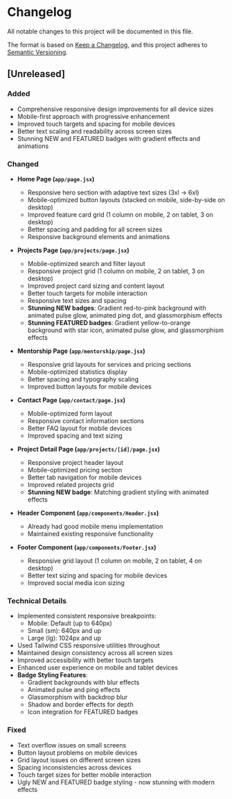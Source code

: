 # Changelog

All notable changes to this project will be documented in this file.

The format is based on [Keep a Changelog](https://keepachangelog.com/en/1.0.0/),
and this project adheres to [Semantic Versioning](https://semver.org/spec/v2.0.0.html).

## [Unreleased]

### Added
- Comprehensive responsive design improvements for all device sizes
- Mobile-first approach with progressive enhancement
- Improved touch targets and spacing for mobile devices
- Better text scaling and readability across screen sizes
- Stunning NEW and FEATURED badges with gradient effects and animations

### Changed
- **Home Page (`app/page.jsx`)**
  - Responsive hero section with adaptive text sizes (3xl → 6xl)
  - Mobile-optimized button layouts (stacked on mobile, side-by-side on desktop)
  - Improved feature card grid (1 column on mobile, 2 on tablet, 3 on desktop)
  - Better spacing and padding for all screen sizes
  - Responsive background elements and animations

- **Projects Page (`app/projects/page.jsx`)**
  - Mobile-optimized search and filter layout
  - Responsive project grid (1 column on mobile, 2 on tablet, 3 on desktop)
  - Improved project card sizing and content layout
  - Better touch targets for mobile interaction
  - Responsive text sizes and spacing
  - **Stunning NEW badges**: Gradient red-to-pink background with animated pulse glow, animated ping dot, and glassmorphism effects
  - **Stunning FEATURED badges**: Gradient yellow-to-orange background with star icon, animated pulse glow, and glassmorphism effects

- **Mentorship Page (`app/mentorship/page.jsx`)**
  - Responsive grid layouts for services and pricing sections
  - Mobile-optimized statistics display
  - Better spacing and typography scaling
  - Improved button layouts for mobile devices

- **Contact Page (`app/contact/page.jsx`)**
  - Mobile-optimized form layout
  - Responsive contact information sections
  - Better FAQ layout for mobile devices
  - Improved spacing and text sizing

- **Project Detail Page (`app/projects/[id]/page.jsx`)**
  - Responsive project header layout
  - Mobile-optimized pricing section
  - Better tab navigation for mobile devices
  - Improved related projects grid
  - **Stunning NEW badge**: Matching gradient styling with animated effects

- **Header Component (`app/components/Header.jsx`)**
  - Already had good mobile menu implementation
  - Maintained existing responsive functionality

- **Footer Component (`app/components/Footer.jsx`)**
  - Responsive grid layout (1 column on mobile, 2 on tablet, 4 on desktop)
  - Better text sizing and spacing for mobile devices
  - Improved social media icon sizing

### Technical Details
- Implemented consistent responsive breakpoints:
  - Mobile: Default (up to 640px)
  - Small (sm): 640px and up
  - Large (lg): 1024px and up
- Used Tailwind CSS responsive utilities throughout
- Maintained design consistency across all screen sizes
- Improved accessibility with better touch targets
- Enhanced user experience on mobile and tablet devices
- **Badge Styling Features**:
  - Gradient backgrounds with blur effects
  - Animated pulse and ping effects
  - Glassmorphism with backdrop blur
  - Shadow and border effects for depth
  - Icon integration for FEATURED badges

### Fixed
- Text overflow issues on small screens
- Button layout problems on mobile devices
- Grid layout issues on different screen sizes
- Spacing inconsistencies across devices
- Touch target sizes for better mobile interaction
- Ugly NEW and FEATURED badge styling - now stunning with modern effects 